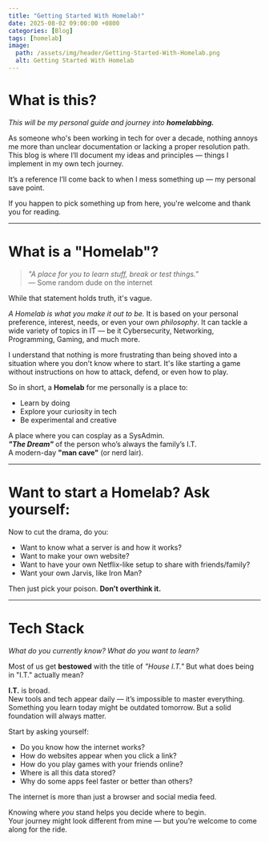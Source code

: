 ```yaml
---
title: "Getting Started With Homelab!"
date: 2025-08-02 09:00:00 +0800
categories: [Blog]
tags: [homelab]
image:
  path: /assets/img/header/Getting-Started-With-Homelab.png
  alt: Getting Started With Homelab
---
```


# What is this?

*This will be my personal guide and journey into **homelabbing.***

As someone who's been working in tech for over a decade, nothing annoys me more than unclear documentation or lacking a proper resolution path. This blog is where I’ll document my ideas and principles — things I implement in my own tech journey.

It’s a reference I’ll come back to when I mess something up — my personal save point.

If you happen to pick something up from here, you're welcome and thank you for reading.

---

# What is a "Homelab"?

> *"A place for you to learn stuff, break or test things."*  
> — Some random dude on the internet

While that statement holds truth, it's vague.

*A Homelab is what you make it out to be.* It is based on your personal preference, interest, needs, or even your own *philosophy*. It can tackle a wide variety of topics in IT — be it Cybersecurity, Networking, Programming, Gaming, and much more.

I understand that nothing is more frustrating than being shoved into a situation where you don't know where to start. It's like starting a game without instructions on how to attack, defend, or even how to play.

So in short, a **Homelab** for me personally is a place to:
- Learn by doing
- Explore your curiosity in tech
- Be experimental and creative

A place where you can cosplay as a SysAdmin.  
***"The Dream"*** of the person who’s always the family’s I.T.  
A modern-day **"man cave"** (or nerd lair).

---

# Want to start a Homelab? Ask yourself:

Now to cut the drama, do you:

- Want to know what a server is and how it works?  
- Want to make your own website?  
- Want to have your own Netflix-like setup to share with friends/family?  
- Want your own Jarvis, like Iron Man?

Then just pick your poison. **Don’t overthink it.**

---

# Tech Stack

*What do you currently know? What do you want to learn?*

Most of us get **bestowed** with the title of *"House I.T."* But what does being in "I.T." actually mean?

**I.T.** is broad.  
New tools and tech appear daily — it’s impossible to master everything. Something you learn today might be outdated tomorrow. But a solid foundation will always matter.

Start by asking yourself:

- Do you know how the internet works?  
- How do websites appear when you click a link?  
- How do you play games with your friends online?  
- Where is all this data stored?  
- Why do some apps feel faster or better than others?

The internet is more than just a browser and social media feed.

Knowing where *you* stand helps you decide where to begin.  
Your journey might look different from mine — but you’re welcome to come along for the ride.
